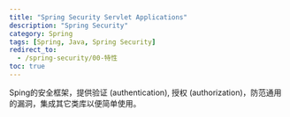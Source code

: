 ```yaml
---
title: "Spring Security Servlet Applications"
description: "Spring Security"
category: Spring
tags: [Spring, Java, Spring Security]
redirect_to:
  - /spring-security/00-特性
toc: true
---
```


Sping的安全框架，提供验证 (authentication), 授权 (authorization)，防范通用的漏洞，集成其它类库以便简单使用。
